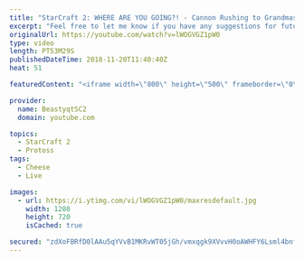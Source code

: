 ```yaml
---
title: "StarCraft 2: WHERE ARE YOU GOING?! - Cannon Rushing to Grandmaster - Episode 10"
excerpt: "Feel free to let me know if you have any suggestions for future videos. I hope you guys enjoy this one!  Check out my stream on twitch if you enjoy my YouTube content. I stream about 5-7 days a week. Stream start time is around 7 PM CET. Link to my stream is down below.  JOIN MY DISCORD CHANNEL @ https://discord.gg/aJMGAEn"
originalUrl: https://youtube.com/watch?v=lWOGVGZ1pW0
type: video
length: PT53M29S
publishedDateTime: 2018-11-20T11:40:40Z
heat: 51

featuredContent: "<iframe width=\"800\" height=\"500\" frameborder=\"0\" src=\"https://www.youtube.com/embed/lWOGVGZ1pW0\" allow=\"accelerometer; autoplay; encrypted-media; gyroscope; picture-in-picture\" allowfullscreen></iframe>"

provider:
  name: BeastyqtSC2
  domain: youtube.com

topics:
  - StarCraft 2
  - Protoss
tags:
  - Cheese
  - Live

images:
  - url: https://i.ytimg.com/vi/lWOGVGZ1pW0/maxresdefault.jpg
    width: 1280
    height: 720
    isCached: true

secured: "zdXoFBRfD0lAAu5qYVvB1MKRvWT05jGh/vmxqgk9XVvvH0oAWHFY6Lsml4bnfUEXNZUXevEyb3u5lEWjL9aXPqCqRgQEnEEv9mE4GjUwx/ESHa5nqHfC90yVgef3WjZtO0FZ92L6e65sLXJrCk534sqimBCIVOVcIUiS9u0HRgbDDusAPJy/pQblO6f2zmvbCbPKwOWPxTn8wKKblkpNRRkna9+WTlO/32UiGzEszxZWpxdK1DBy5M401qvaNaoUikGE4YQz3+8DplBwWE88fdmn4DD4UUMBC/UN8aWxSDpRb8hjuv1Sqbj3vIrXkLGQi1B1Z2qptvFVRoKUm5jiMDpS2AdM4BxuuBMlnFXKlgc3aAk/L9HWdSJqqPSDjR044eGrlOFAbUpgjI6IfHCZ78L0undq83s8MmqDgNNJQxE=;At4EVHGHpDc/WwuItasBAg=="
---
```


